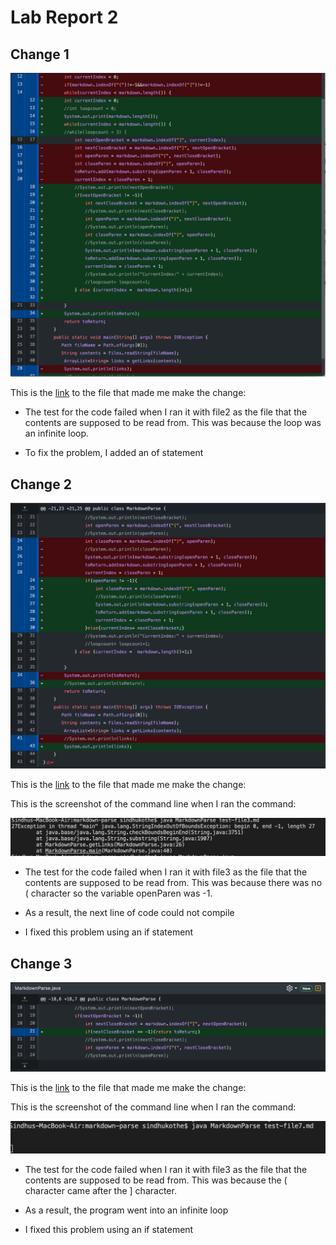 
# Lab Report 2

## Change 1
![Image](ss2_1.png)

This is the [link](https://github.com/ucsd-cse15l-w22/markdown-parse) to the file that made me make the change: 

* The test for the code failed when I ran it with file2 as the file that the contents are supposed to be read from. This was because the loop was an infinite loop. 

* To fix the problem, I added an of statement

## Change 2
![Image](ss2_2.png)

This is the [link](https://github.com/ucsd-cse15l-w22/markdown-parse/blob/main/test-file3.md) to the file that made me make the change: 

This is the screenshot of the command line when I ran the command:

![Image](ss2_4.png)


* The test for the code failed when I ran it with file3 as the file that the contents are supposed to be read from. This was because there was no ( character so the variable openParen was -1. 

* As a result, the next line of code could not compile

* I fixed this problem using an if statement

## Change 3
![Image](ss2_3.png)

This is the [link](https://github.com/ucsd-cse15l-w22/markdown-parse/blob/main/test-file7.md) to the file that made me make the change: 

This is the screenshot of the command line when I ran the command:

![Image](ss2_5.png)


* The test for the code failed when I ran it with file3 as the file that the contents are supposed to be read from. This was because the ( character came after the ] character. 

* As a result, the program went into an infinite loop

* I fixed this problem using an if statement

